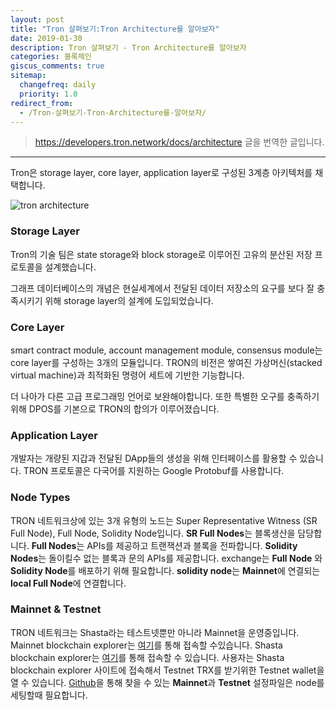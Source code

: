```yaml
---
layout: post
title: "Tron 살펴보기:Tron Architecture를 알아보자"
date: 2019-01-30
description: Tron 살펴보기 - Tron Architecture를 알아보자
categories: 블록체인
giscus_comments: true
sitemap:
  changefreq: daily
  priority: 1.0
redirect_from:
  - /Tron-살펴보기-Tron-Architecture를-알아보자/
---
```


> https://developers.tron.network/docs/architecture 글을 번역한 글입니다.

---

Tron은 storage layer, core layer, application layer로 구성된 3계층 아키텍처를 채택합니다.

![tron architecture ](https://files.readme.io/61639e9-tronarchitecture.jpg)

### Storage Layer

Tron의 기술 팀은 state storage와 block storage로 이루어진 고유의 분산된 저장 프로토콜을 설계했습니다.

그래프 데이터베이스의 개념은 현실세계에서 전달된 데이터 저장소의 요구를 보다 잘 충족시키기 위해 storage layer의 설계에 도입되었습니다.

### Core Layer

smart contract module, account management module, consensus module는 core layer를 구성하는 3개의 모듈입니다. TRON의 비전은 쌓여진 가상머신(stacked virtual machine)과 최적화된 명령어 세트에 기반한 기능합니다.

더 나아가 다른 고급 프로그래밍 언어로 보완해야합니다.
또한 특별한 오구를 충족하기 위해 DPOS를 기본으로 TRON의 합의가 이루어졌습니다.

### Application Layer

개발자는 개량된 지갑과 전달된 DApp들의 생성을 위해 인터페이스를 활용할 수 있습니다. TRON 프로토콜은
다국어를 지원하는 Google Protobuf를 사용합니다.

### Node Types

TRON 네트워크상에 있는 3개 유형의 노드는 Super Representative Witness (SR Full Node), Full Node, Solidity Node입니다.
**SR Full Nodes**는 블록생산을 담당합니다.
**Full Nodes**는 APIs를 제공하고 트랜잭션과 블록을 전파합니다.
**Solidity Nodes**는 돌이킬수 없는 블록과 문의 APIs를 제공합니다.
exchange는 **Full Node** 와 **Solidity Node**를 배포하기 위해 필요합니다. **solidity node**는 **Mainnet**에 연결되는 **local Full Node**에 연결합니다.

### Mainnet & Testnet

TRON 네트워크는 Shasta라는 테스트넷뿐만 아니라 Mainnet을 운영중입니다. Mainnet blockchain explorer는 [여기](https://tronscan.org/#/)를 통해 접속할 수있습니다. Shasta blockchain explorer는 [여기](https://shasta.tronex.io/)를 통해 접속할 수 있습니다. 사용자는 Shasta blockchain explorer 사이트에 접속해서 Testnet TRX를 받기위한 Testnet wallet을 열 수 있습니다. [Github](https://github.com/tronprotocol/tron-deployment)을 통해 찾을 수 있는 **Mainnet**과 **Testnet** 설정파일은 node를 세팅할때 필요합니다.
